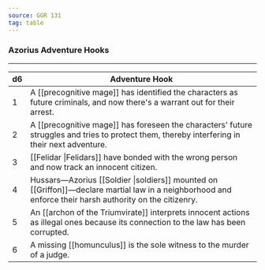 ```yaml
---
source: GGR 131
tag: table
---
```


### Azorius Adventure Hooks
---
|d6|Adventure Hook|
|----|------------|
|1|A [[precognitive mage]] has identified the characters as future criminals, and now there's a warrant out for their arrest.|
|2|A [[precognitive mage]] has foreseen the characters' future struggles and tries to protect them, thereby interfering in their next adventure.|
|3|[[Felidar \|Felidars]] have bonded with the wrong person and now track an innocent citizen.|
|4|Hussars—Azorius [[Soldier \|soldiers]]  mounted on [[Griffon]]—declare martial law in a neighborhood and enforce their harsh authority on the citizenry.|
|5|An [[archon of the Triumvirate]] interprets innocent actions as illegal ones because its connection to the law has been corrupted.|
|6|A missing [[homunculus]] is the sole witness to the murder of a judge.|
